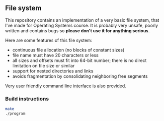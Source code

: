 ## File system

This repository contains an implementation of a very basic file system, that I've made for Operating Systems course. It is probably very unsafe, poorly written and contains bugs so **please don't use it for anything serious**.

Here are some features of this file system:
  * continuous file allocation (no blocks of constant sizes)
  * file name must have 20 characters or less
  * all sizes and offsets must fit into 64-bit number; there is no direct limitation on file size or similar
  * support for nested directories and links
  * avoids fragmentation by consolidating neighboring free segments

Very user friendly command line interface is also provided. 

### Build instructions

```bash
make
./program
```
